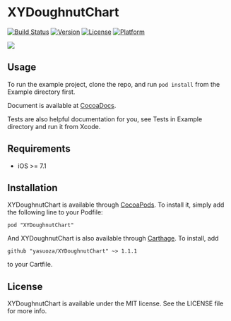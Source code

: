 # XYDoughnutChart

[![Build Status](https://travis-ci.org/yasuoza/XYDoughnutChart.svg?branch=master)](https://travis-ci.org/yasuoza/XYDoughnutChart)
[![Version](https://img.shields.io/cocoapods/v/XYDoughnutChart.svg?style=flat)](http://cocoadocs.org/docsets/XYDoughnutChart)
[![License](https://img.shields.io/cocoapods/l/XYDoughnutChart.svg?style=flat)](http://cocoadocs.org/docsets/XYDoughnutChart)
[![Platform](https://img.shields.io/cocoapods/p/XYDoughnutChart.svg?style=flat)](http://cocoadocs.org/docsets/XYDoughnutChart)

![](https://raw.githubusercontent.com/yasuoza/XYDoughnutChart/master/Example/screenshot.png)

## Usage

To run the example project, clone the repo, and run `pod install` from the Example directory first.

Document is available at [CocoaDocs](http://cocoadocs.org/docsets/XYDoughnutChart/).

Tests are also helpful documentation for you, see Tests in Example directory and run it from Xcode.

## Requirements

- iOS >= 7.1

## Installation

XYDoughnutChart is available through [CocoaPods](http://cocoapods.org). To install
it, simply add the following line to your Podfile:

    pod "XYDoughnutChart"

And XYDoughnutChart is also available through [Carthage](https://github.com/Carthage/Carthage). To install, add 

    github "yasuoza/XYDoughnutChart" ~> 1.1.1
    
to your Cartfile.

## License

XYDoughnutChart is available under the MIT license. See the LICENSE file for more info.
